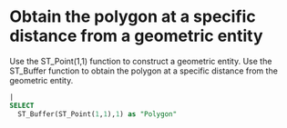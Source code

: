 # Obtain the polygon at a specific distance from a geometric entity

Use the ST_Point(1,1) function to construct a geometric entity.
Use the ST_Buffer function to obtain the polygon at a specific distance from the geometric entity.

```SQL
|
SELECT
  ST_Buffer(ST_Point(1,1),1) as "Polygon"
```
